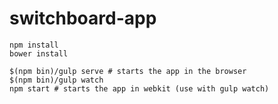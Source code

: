 # switchboard-app

```shell
npm install
bower install

$(npm bin)/gulp serve # starts the app in the browser
$(npm bin)/gulp watch 
npm start # starts the app in webkit (use with gulp watch)
```
